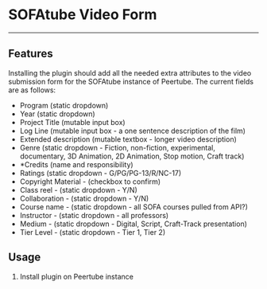 # SOFAtube Video Form

---

## Features
Installing the plugin should add all the needed extra attributes to the video submission form for the SOFAtube instance of Peertube.
The current fields are as follows:
- Program (static dropdown)
- Year (static dropdown)
- Project Title (mutable input box)
- Log Line (mutable input box - a one sentence description of the film)
- Extended description (mutable textbox - longer video description)
- Genre (static dropdown - Fiction, non-fiction, experimental, documentary, 3D Animation, 2D Animation, Stop motion, Craft track)
- *Credits (name and responsibility)
- Ratings (static dropdown - G/PG/PG-13/R/NC-17)
- Copyright Material - (checkbox to confirm)
- Class reel - (static dropdown - Y/N)
- Collaboration - (static dropdown - Y/N)
- Course name - (static dropdown - all SOFA courses pulled from API?)
- Instructor - (static dropdown - all professors)
- Medium - (static dropdown - Digital, Script, Craft-Track presentation)
- Tier Level - (static dropdown - Tier 1, Tier 2)


## Usage
1. Install plugin on Peertube instance
